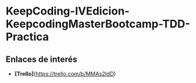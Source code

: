 # KeepCoding-IVEdicion-KeepcodingMasterBootcamp-TDD-Practica

## Enlaces de interés
- **[Trello]**(https://trello.com/b/MMAs2IdD)